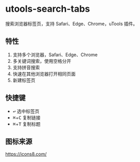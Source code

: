 # utools-search-tabs

搜索浏览器标签页，支持 Safari、Edge、Chrome，uTools 插件。

## 特性

1. 支持多个浏览器，Safari、Edge、Chrome
2. 多关键词搜索，使用空格分开
3. 支持拼音搜索
4. 快速在其他浏览器打开相同页面
5. 新建标签页

## 快捷键

- <kbd>↩︎</kbd> 选中标签页
- <kbd>⌘</kbd>+<kbd>C</kbd> 复制链接
- <kbd>⌘</kbd>+<kbd>T</kbd> 复制标题

## 图标来源

https://icons8.com/
